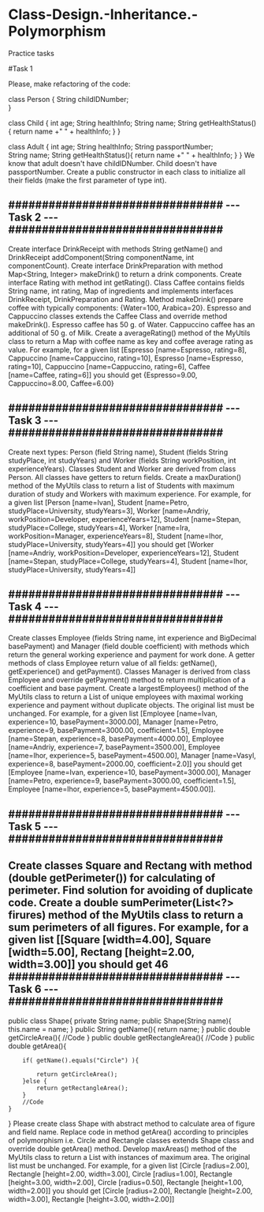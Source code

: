 # Class-Design.-Inheritance.-Polymorphism
Practice tasks

#Task 1

Please, make refactoring of the code:

class Person {
    String childIDNumber;    
}

class Child {
    int age;
    String healthInfo;
    String name;
    String getHealthStatus(){ return name +" " + healthInfo; }
}

class Adult {
    int age;
    String healthInfo;
    String passportNumber;   
    String name;
    String getHealthStatus(){ return name +" " + healthInfo; }
}
We know that adult  doesn't have childIDNumber.
Child doesn't have passportNumber.
Create a public constructor in each class to initialize all their fields (make the first parameter of type int).

################################ --- Task 2 --- ################################
-
Create interface DrinkReceipt with methods String getName() and DrinkReceipt addComponent(String componentName, int componentCount). Create interface DrinkPreparation with method Map<String, Integer> makeDrink() to return a drink components. Create interface Rating with method int getRating().
Class Caffee contains fields String name, int rating, Map of ingredients and implements interfaces DrinkReceipt, DrinkPreparation and Rating. Method makeDrink() prepare coffee with typically components: {Water=100, Arabica=20}. Espresso and Cappuccino classes extends the Caffee Class and override method makeDrink(). Espresso caffee has 50 g. of Water. Cappuccino caffee has an additional of 50 g. of Milk.
Create a averageRating() method of the MyUtils class to return a Map with coffee name as key and coffee average rating as value.
For example, for a given list
[Espresso [name=Espresso, rating=8], Cappuccino [name=Cappuccino, rating=10], Espresso [name=Espresso, rating=10], Cappuccino [name=Cappuccino, rating=6], Caffee [name=Caffee, rating=6]]
you should get
{Espresso=9.00, Cappuccino=8.00, Caffee=6.00}


################################ --- Task 3 --- ################################
-
Create next types: Person (field String name), Student (fields String studyPlace, int studyYears) and Worker (fields String workPosition, int experienceYears). Classes Student and Worker are derived from class Person. All classes have getters to return fields.
Create a maxDuration() method of the MyUtils class to return a list of Students with maximum duration of study and Workers with maximum experience.
For example, for a given list
[Person [name=Ivan], Student [name=Petro, studyPlace=University, studyYears=3], Worker [name=Andriy, workPosition=Developer, experienceYears=12], Student [name=Stepan, studyPlace=College, studyYears=4], Worker [name=Ira, workPosition=Manager, experienceYears=8], Student [name=Ihor, studyPlace=University, studyYears=4]]
you should get
[Worker [name=Andriy, workPosition=Developer, experienceYears=12], Student [name=Stepan, studyPlace=College, studyYears=4], Student [name=Ihor, studyPlace=University, studyYears=4]]


################################ --- Task 4 --- ################################
-
Create classes Employee (fields String name, int experience and BigDecimal basePayment) and Manager (field double coefficient) with methods which return the general working experience and payment for work done.
A getter methods of class Employee return value of all fields: getName(), getExperience() and getPayment().
Classes Manager is derived from class Employee and override getPayment() method to return multiplication of a coefficient and base payment.
Create a largestEmployees() method of the MyUtils class to return a List of unique employees with maximal working experience and payment without duplicate objects.
The original list must be unchanged.
For example, for a given list
 [Employee [name=Ivan, experience=10, basePayment=3000.00], Manager [name=Petro, experience=9, basePayment=3000.00, coefficient=1.5],  Employee [name=Stepan, experience=8, basePayment=4000.00], Employee [name=Andriy, experience=7, basePayment=3500.00], Employee [name=Ihor, experience=5, basePayment=4500.00], Manager [name=Vasyl, experience=8, basePayment=2000.00, coefficient=2.0]]
you should get
[Employee [name=Ivan, experience=10, basePayment=3000.00], Manager [name=Petro, experience=9, basePayment=3000.00, coefficient=1.5], Employee [name=Ihor, experience=5, basePayment=4500.00]].

################################ --- Task 5 --- ################################
-
Create classes Square and Rectang with method (double getPerimeter()) for calculating of perimeter.
Find solution for avoiding of duplicate code.
Create a double sumPerimeter(List<?> firures) method of the MyUtils class to return a sum perimeters of all figures.
For example, for a given list
[[Square [width=4.00], Square [width=5.00], Rectang [height=2.00, width=3.00]]
you should get 46
################################ --- Task 6 --- ################################
-
public class Shape{
    private String name;
    public Shape(String name){
        this.name = name;
    }
    public String getName(){
        return name;
    }
    public double getCircleArea(){
        //Code
    }
    public double getRectangleArea(){
        //Code
    }
    public double getArea(){
        
        if( getName().equals("Circle") ){
            
            return getCircleArea();
        }else {
            return getRectangleArea();
        }
        //Code
    }
}
Please create class Shape with abstract method to calculate area of figure and field name. Replace code in method getArea() according to principles of polymorphism i.e. Circle and Rectangle classes extends Shape class and override double getArea() method. Develop maxAreas() method of the MyUtils class to return a List with instances of maximum area.
The original list must be unchanged.
For example, for a given list
[Circle [radius=2.00], Rectangle [height=2.00, width=3.00], Circle [radius=1.00], Rectangle [height=3.00, width=2.00],  Circle [radius=0.50], Rectangle [height=1.00, width=2.00]]
you should get
[Circle [radius=2.00], Rectangle [height=2.00, width=3.00], Rectangle [height=3.00, width=2.00]]
